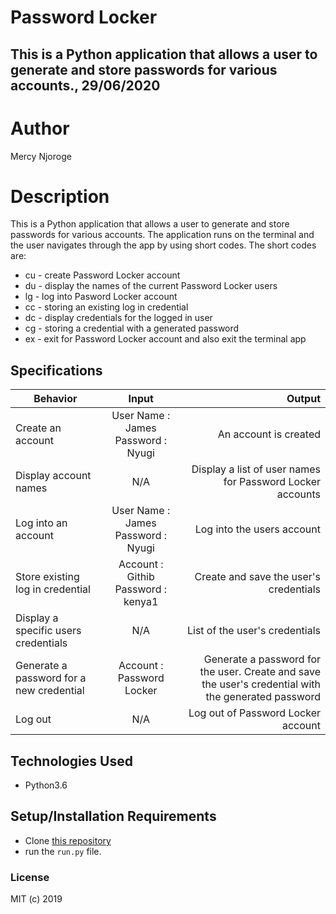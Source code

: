 # Password Locker
## This is a Python application that allows a user to generate and store passwords for various accounts., 29/06/2020
# Author
Mercy Njoroge
# Description
This is a Python application that allows a user to generate and store passwords for various accounts. The application runs on the terminal and the user navigates through the app by using short codes.
The short codes are:
* cu - create Password Locker account
* du - display the names of the current Password Locker users
* lg - log into Pasword Locker account
* cc - storing an existing log in credential
* dc - display credentials for the logged in user
* cg - storing a credential with a generated password
* ex - exit for Password Locker account and also exit the terminal app

## Specifications
| Behavior        | Input           | Output  |
| ------------- |:-------------:| -----:|
| Create an account | User Name : James  Password : Nyugi | An account is created |
| Display account names | N/A | Display a list of user names for Password Locker accounts |
| Log into an account | User Name : James  Password : Nyugi | Log into the users account |
| Store existing log in credential | Account : Githib  Password : kenya1 | Create and save the user's credentials | 
| Display a specific users credentials | N/A | List of the user's credentials | 
| Generate a password for a new credential | Account : Password Locker | Generate a password for the user.  Create and save the user's credential with the generated password | 
| Log out | N/A | Log out of Password Locker account |

## Technologies Used
* Python3.6

## Setup/Installation Requirements
* Clone [this repository](https://github.com/Mercy-Njoroge/Password-Locker.git) 
* run the `run.py` file. 

### License

MIT (c) 2019